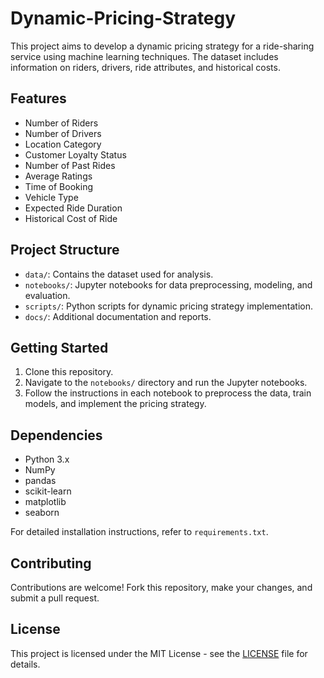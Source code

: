 # Dynamic-Pricing-Strategy

This project aims to develop a dynamic pricing strategy for a ride-sharing service using machine learning techniques. The dataset includes information on riders, drivers, ride attributes, and historical costs. 

## Features

- Number of Riders
- Number of Drivers
- Location Category
- Customer Loyalty Status
- Number of Past Rides
- Average Ratings
- Time of Booking
- Vehicle Type
- Expected Ride Duration
- Historical Cost of Ride

## Project Structure

- `data/`: Contains the dataset used for analysis.
- `notebooks/`: Jupyter notebooks for data preprocessing, modeling, and evaluation.
- `scripts/`: Python scripts for dynamic pricing strategy implementation.
- `docs/`: Additional documentation and reports.

## Getting Started

1. Clone this repository.
2. Navigate to the `notebooks/` directory and run the Jupyter notebooks.
3. Follow the instructions in each notebook to preprocess the data, train models, and implement the pricing strategy.

## Dependencies

- Python 3.x
- NumPy
- pandas
- scikit-learn
- matplotlib
- seaborn

For detailed installation instructions, refer to `requirements.txt`.

## Contributing

Contributions are welcome! Fork this repository, make your changes, and submit a pull request.

## License

This project is licensed under the MIT License - see the [LICENSE](LICENSE) file for details.

